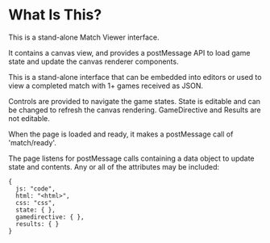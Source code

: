 # What Is This?

This is a stand-alone Match Viewer interface.

It contains a canvas view, and provides a postMessage API to load game state and update the canvas renderer components.

This is a stand-alone interface that can be embedded into editors or used to view a completed match with 1+ games received as JSON.

Controls are provided to navigate the game states. State is editable and can be changed to refresh the canvas rendering. GameDirective and Results are not editable.

When the page is loaded and ready, it makes a postMessage call of 'match/ready'.

The page listens for postMessage calls containing a data object to update state and contents. Any or all of the attributes may be included:

```
{
  js: "code",
  html: "<html>",
  css: "css",
  state: { },
  gamedirective: { },
  results: { }
}
```
